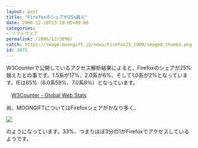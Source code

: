 ```yaml
---
layout: post
title: "Firefoxのシェアが25%越え"
date: 2006-12-18T23:19:05+09:00
categories:
- ソフトウェア
permalink: /2006/12/3090/
catch: https://image.moongift.jp/news/Firefox25_C909/image0_thumb1.png
id: 3072
---
```

W3Counterで公開しているアクセス解析結果によると、Firefoxのシェアが25%越えたとの事です。1.5系が17%、2.0系が6%、そして1.0系が2%となっています。IEは65%（6.0系59%、7.0系6％）となっています。

 

　[W3Counter - Global Web Stats](http://www.w3counter.com/globalstats/)

 

尚、MOONGIFTについてはFirefoxシェアがかなり多く、

 

[![](https://image.moongift.jp/news/Firefox25_C909/image0_thumb1.png)](https://image.moongift.jp/news/Firefox25_C909/image05.png)

 

のようになっています。33%、つまりほぼ3分の1がFirefoxでアクセスしているようです。

